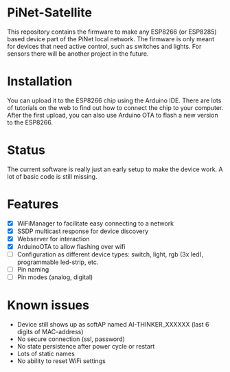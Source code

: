 # PiNet-Satellite
This repository contains the firmware to make any ESP8266 (or ESP8285) based device part of the PiNet local network. The firmware is only meant for devices that need active control, such as switches and lights. For sensors there will be another project in the future.

# Installation
You can upload it to the ESP8266 chip using the Arduino IDE. There are lots of tutorials on the web to find out how to connect the chip to your computer. After the first upload, you can also use Arduino OTA to flash a new version to the ESP8266.

# Status
The current software is really just an early setup to make the device work. A lot of basic code is still missing.

# Features
- [x] WiFiManager to facilitate easy connecting to a network
- [x] SSDP multicast response for device discovery
- [x] Webserver for interaction
- [x] ArduinoOTA to allow flashing over wifi
- [ ] Configuration as different device types: switch, light, rgb (3x led), programmable led-strip, etc.
- [ ] Pin naming
- [ ] Pin modes (analog, digital)

# Known issues
- Device still shows up as softAP named AI-THINKER_XXXXXX (last 6 digits of MAC-address)
- No secure connection (ssl, password)
- No state persistence after power cycle or restart
- Lots of static names
- No ability to reset WiFi settings